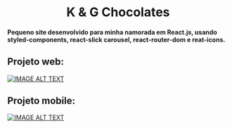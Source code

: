 # <center> K & G Chocolates</center>

#### Pequeno site desenvolvido para minha namorada em React.js, usando styled-components, react-slick carousel, react-router-dom e reat-icons.

## Projeto web: 
[![IMAGE ALT TEXT](http://img.youtube.com/vi/lLEbjOIIR4k/0.jpg)](http://www.youtube.com/watch?v=lLEbjOIIR4k "Projeto Web")

## Projeto mobile: 
[![IMAGE ALT TEXT](http://img.youtube.com/vi/eQ0_e6Q7AGw/0.jpg)](http://www.youtube.com/watch?v=eQ0_e6Q7AGw "Projeto Web")
